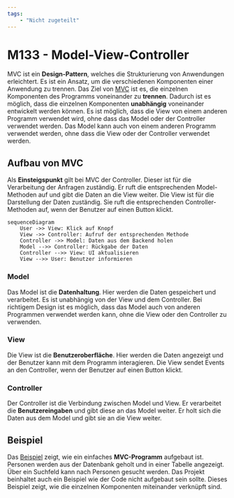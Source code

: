 ```yaml
---
tags:
    - "Nicht zugeteilt"
---
```


# M133 - Model-View-Controller

MVC ist ein **Design-Pattern**, welches die Strukturierung von Anwendungen erleichtert. Es ist ein Ansatz, um die verschiedenen Komponenten einer Anwendung zu trennen. Das Ziel von [MVC](https://www.php-einfach.de/experte/objektorientierte-programmierung-oop/php-design-patterns/model-view-controller-in-php/) ist es, die einzelnen Komponenten des Programms voneinander zu **trennen**. Dadurch ist es möglich, dass die einzelnen Komponenten **unabhängig** voneinander entwickelt werden können. Es ist möglich, dass die View von einem anderen Programm verwendet wird, ohne dass das Model oder der Controller verwendet werden. Das Model kann auch von einem anderen Programm verwendet werden, ohne dass die View oder der Controller verwendet werden.

## Aufbau von MVC

Als **Einsteigspunkt** gilt bei MVC der Controller. Dieser ist für die Verarbeitung der Anfragen zuständig. Er ruft die entsprechenden Model-Methoden auf und gibt die Daten an die View weiter. Die View ist für die Darstellung der Daten zuständig. Sie ruft die entsprechenden Controller-Methoden auf, wenn der Benutzer auf einen Button klickt.

```mermaid
sequenceDiagram
    User ->> View: Klick auf Knopf
    View ->> Controller: Aufruf der entsprechenden Methode
    Controller ->> Model: Daten aus dem Backend holen
    Model -->> Controller: Rückgabe der Daten
    Controller -->> View: UI aktualisieren
    View -->> User: Benutzer informieren
```

### Model

Das Model ist die **Datenhaltung**. Hier werden die Daten gespeichert und verarbeitet. Es ist unabhängig von der View und dem Controller. Bei richtigem Design ist es möglich, dass das Model auch von anderen Programmen verwendet werden kann, ohne die View oder den Controller zu verwenden.

### View

Die View ist die **Benutzeroberfläche**. Hier werden die Daten angezeigt und der Benutzer kann mit dem Programm interagieren. Die View sendet Events an den Controller, wenn der Benutzer auf einen Button klickt.

### Controller

Der Controller ist die Verbindung zwischen Model und View. Er verarbeitet die **Benutzereingaben** und gibt diese an das Model weiter. Er holt sich die Daten aus dem Model und gibt sie an die View weiter.

## Beispiel

Das [Beispiel](https://github.com/bztfinformatik/lernportfolio-21r8390-php/tree/main/docker/Aufgaben/004_MVC-Example) zeigt, wie ein einfaches **MVC-Programm** aufgebaut ist. Personen werden aus der Datenbank geholt und in einer Tabelle angezeigt. Über ein Suchfeld kann nach Personen gesucht werden. Das Projekt beinhaltet auch ein Beispiel wie der Code nicht aufgebaut sein sollte. Dieses Beispiel zeigt, wie die einzelnen Komponenten miteinander verknüpft sind.

